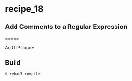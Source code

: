 # recipe_18
## Add Comments to a Regular Expression
=====

An OTP library

Build
-----

    $ rebar3 compile
